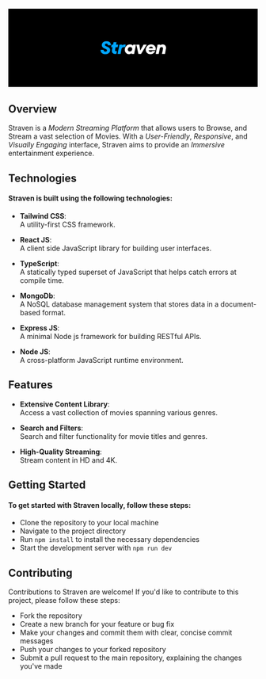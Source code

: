 ![Straven Logo](./logo_readme.png)

## Overview
Straven is a *Modern Streaming Platform* that allows users to Browse, and Stream a vast selection of Movies. With a *User-Friendly*, *Responsive*, and *Visually Engaging* interface, Straven aims to provide an *Immersive* entertainment experience.

## Technologies
#### Straven is built using the following technologies:

* **Tailwind CSS**:  
A utility-first CSS framework.

* **React JS**:  
A client side JavaScript library for building user interfaces.

* **TypeScript**:  
A statically typed superset of JavaScript that helps catch errors at compile time.

* **MongoDb**:  
A NoSQL database management system that stores data in a document-based format.

* **Express JS**:  
A minimal Node js framework for building RESTful APIs.

* **Node JS**:  
A cross-platform JavaScript runtime environment.

## Features
* **Extensive Content Library**:  
Access a vast collection of movies spanning various genres.

* **Search and Filters**:  
Search and filter functionality for movie titles and genres.

* **High-Quality Streaming**:  
Stream content in HD and 4K.

## Getting Started
#### To get started with Straven locally, follow these steps:

* Clone the repository to your local machine
* Navigate to the project directory
* Run `npm install` to install the necessary dependencies
* Start the development server with `npm run dev`

## Contributing
Contributions to Straven are welcome! If you'd like to contribute to this project, please follow these steps:

* Fork the repository
* Create a new branch for your feature or bug fix
* Make your changes and commit them with clear, concise commit messages
* Push your changes to your forked repository
* Submit a pull request to the main repository, explaining the changes you've made
